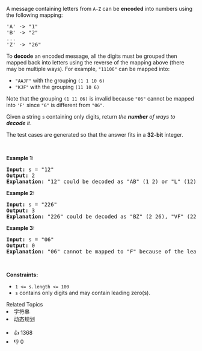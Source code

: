 <p>A message containing letters from <code>A-Z</code> can be <strong>encoded</strong> into numbers using the following mapping:</p>

<pre>
'A' -&gt; "1"
'B' -&gt; "2"
...
'Z' -&gt; "26"
</pre>

<p>To <strong>decode</strong> an encoded message, all the digits must be grouped then mapped back into letters using the reverse of the mapping above (there may be multiple ways). For example, <code>"11106"</code> can be mapped into:</p>

<ul> 
 <li><code>"AAJF"</code> with the grouping <code>(1 1 10 6)</code></li> 
 <li><code>"KJF"</code> with the grouping <code>(11 10 6)</code></li> 
</ul>

<p>Note that the grouping <code>(1 11 06)</code> is invalid because <code>"06"</code> cannot be mapped into <code>'F'</code> since <code>"6"</code> is different from <code>"06"</code>.</p>

<p>Given a string <code>s</code> containing only digits, return <em>the <strong>number</strong> of ways to <strong>decode</strong> it</em>.</p>

<p>The test cases are generated so that the answer fits in a <strong>32-bit</strong> integer.</p>

<p>&nbsp;</p> 
<p><strong class="example">Example 1:</strong></p>

<pre>
<strong>Input:</strong> s = "12"
<strong>Output:</strong> 2
<strong>Explanation:</strong> "12" could be decoded as "AB" (1 2) or "L" (12).
</pre>

<p><strong class="example">Example 2:</strong></p>

<pre>
<strong>Input:</strong> s = "226"
<strong>Output:</strong> 3
<strong>Explanation:</strong> "226" could be decoded as "BZ" (2 26), "VF" (22 6), or "BBF" (2 2 6).
</pre>

<p><strong class="example">Example 3:</strong></p>

<pre>
<strong>Input:</strong> s = "06"
<strong>Output:</strong> 0
<strong>Explanation:</strong> "06" cannot be mapped to "F" because of the leading zero ("6" is different from "06").
</pre>

<p>&nbsp;</p> 
<p><strong>Constraints:</strong></p>

<ul> 
 <li><code>1 &lt;= s.length &lt;= 100</code></li> 
 <li><code>s</code> contains only digits and may contain leading zero(s).</li> 
</ul>

<div><div>Related Topics</div><div><li>字符串</li><li>动态规划</li></div></div><br><div><li>👍 1368</li><li>👎 0</li></div>